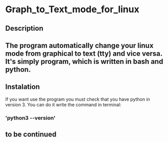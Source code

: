 # Graph_to_Text_mode_for_linux
## Description

The program automatically change your linux mode from graphical to text (tty) and vice versa.
It's simply program, which is written in bash and python. 
-----
## Instalation

If you want use the program you must check that you have python in version 3. You can do it write the command in terminal:
### 'python3 --version'
to be continued 
-----
